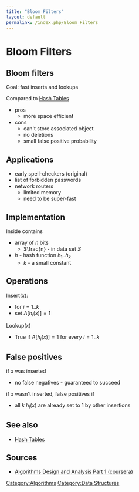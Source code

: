 ```yaml
---
title: "Bloom Filters"
layout: default
permalink: /index.php/Bloom_Filters
---
```


# Bloom Filters

## Bloom filters
Goal: fast inserts and lookups

Compared to [Hash Tables](Hash_Tables)
- pros
  - more space efficient
- cons
  - can't store associated object
  - no deletions
  - small false positive probability


## Applications
- early spell-checkers (original)
- list of forbidden passwords
- network routers
  - limited memory
  - need to be super-fast


## Implementation
Inside contains 
- array of $n$ bits
  - $\frac{n}  - in data set $S$
- $h$ - hash function $h_1..h_k$
  - $k$ - a small constant


## Operations
Insert($x$):
- for $i = 1..k$
- set $A[h_i(x)] = 1$

Lookup($x$)
- True if $A[h_i(x)] = 1$ for every $i = 1..k$


## False positives
if $x$ was inserted
- no false negatives - guaranteed to succeed

if $x$ wasn't inserted, false positives if
- all $k$ $h_i(x)$ are already set to 1 by other insertions


## See also
- [Hash Tables](Hash_Tables)

## Sources
- [Algorithms Design and Analysis Part 1 (coursera)](Algorithms_Design_and_Analysis_Part_1_(coursera))


[Category:Algorithms](Category_Algorithms)
[Category:Data Structures](Category_Data_Structures)